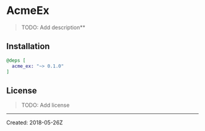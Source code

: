 # AcmeEx

> TODO: Add description**


## Installation

```elixir
@deps [
  acme_ex: "~> 0.1.0"
]
```

## License

> TODO: Add license

----
Created:  2018-05-26Z
